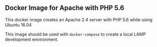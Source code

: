 ## Docker Image for Apache with PHP 5.6

This docker image creates an Apache 2.4 server with PHP 5.6 while using Ubuntu
16.04

This image should be used with `docker-compose` to create a local LAMP development
environment.
